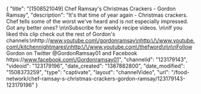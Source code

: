 {
    "title": "[1508521049] Chef Ramsay's Christmas Crackers - Gordon Ramsay",
    "description": "It's that time of year again - Christmas crackers. Chef tells some of the worst we've heard and is not especially impressed. Got any better ones? \n\nSubscribe for weekly recipe videos. \n\nIf you liked this clip check out the rest of Gordon's channels:\nhttp:\/\/www.youtube.com\/gordonramsay\nhttp:\/\/www.youtube.com\/kitchennightmares\nhttp:\/\/www.youtube.com\/thefword\n\n\nFollow Gordon on Twitter @GordonRamsay01 and Facebook https:\/\/www.facebook.com\/Gordonramsay01",
    "channelid": "123179143",
    "videoid": "123179196",
    "date_created": "1387882800",
    "date_modified": "1508373259",
    "type": "captivate",
    "layout": "channelVideo",
    "url": "\/food-network\/chef-ramsay-s-christmas-crackers-gordon-ramsay\/123179143-123179196"
}